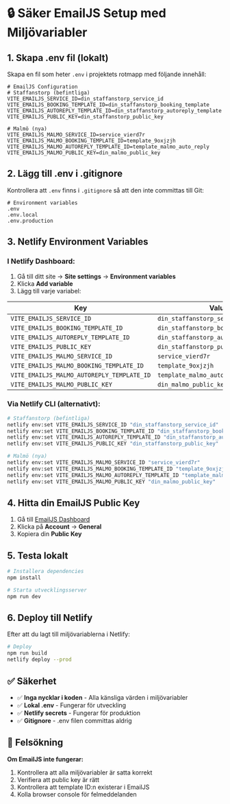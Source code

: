 # 🔒 Säker EmailJS Setup med Miljövariabler

## 1. Skapa .env fil (lokalt)

Skapa en fil som heter `.env` i projektets rotmapp med följande innehåll:

```env
# EmailJS Configuration
# Staffanstorp (befintliga)
VITE_EMAILJS_SERVICE_ID=din_staffanstorp_service_id
VITE_EMAILJS_BOOKING_TEMPLATE_ID=din_staffanstorp_booking_template
VITE_EMAILJS_AUTOREPLY_TEMPLATE_ID=din_staffanstorp_autoreply_template
VITE_EMAILJS_PUBLIC_KEY=din_staffanstorp_public_key

# Malmö (nya)
VITE_EMAILJS_MALMO_SERVICE_ID=service_vierd7r
VITE_EMAILJS_MALMO_BOOKING_TEMPLATE_ID=template_9oxjzjh
VITE_EMAILJS_MALMO_AUTOREPLY_TEMPLATE_ID=template_malmo_auto_reply
VITE_EMAILJS_MALMO_PUBLIC_KEY=din_malmo_public_key
```

## 2. Lägg till .env i .gitignore

Kontrollera att `.env` finns i `.gitignore` så att den inte committas till Git:

```gitignore
# Environment variables
.env
.env.local
.env.production
```

## 3. Netlify Environment Variables

### I Netlify Dashboard:
1. Gå till ditt site → **Site settings** → **Environment variables**
2. Klicka **Add variable**
3. Lägg till varje variabel:

| Key | Value |
|-----|-------|
| `VITE_EMAILJS_SERVICE_ID` | `din_staffanstorp_service_id` |
| `VITE_EMAILJS_BOOKING_TEMPLATE_ID` | `din_staffanstorp_booking_template` |
| `VITE_EMAILJS_AUTOREPLY_TEMPLATE_ID` | `din_staffanstorp_autoreply_template` |
| `VITE_EMAILJS_PUBLIC_KEY` | `din_staffanstorp_public_key` |
| `VITE_EMAILJS_MALMO_SERVICE_ID` | `service_vierd7r` |
| `VITE_EMAILJS_MALMO_BOOKING_TEMPLATE_ID` | `template_9oxjzjh` |
| `VITE_EMAILJS_MALMO_AUTOREPLY_TEMPLATE_ID` | `template_malmo_auto_reply` |
| `VITE_EMAILJS_MALMO_PUBLIC_KEY` | `din_malmo_public_key` |

### Via Netlify CLI (alternativt):
```bash
# Staffanstorp (befintliga)
netlify env:set VITE_EMAILJS_SERVICE_ID "din_staffanstorp_service_id"
netlify env:set VITE_EMAILJS_BOOKING_TEMPLATE_ID "din_staffanstorp_booking_template"
netlify env:set VITE_EMAILJS_AUTOREPLY_TEMPLATE_ID "din_staffanstorp_autoreply_template"
netlify env:set VITE_EMAILJS_PUBLIC_KEY "din_staffanstorp_public_key"

# Malmö (nya)
netlify env:set VITE_EMAILJS_MALMO_SERVICE_ID "service_vierd7r"
netlify env:set VITE_EMAILJS_MALMO_BOOKING_TEMPLATE_ID "template_9oxjzjh"
netlify env:set VITE_EMAILJS_MALMO_AUTOREPLY_TEMPLATE_ID "template_malmo_auto_reply"
netlify env:set VITE_EMAILJS_MALMO_PUBLIC_KEY "din_malmo_public_key"
```

## 4. Hitta din EmailJS Public Key

1. Gå till [EmailJS Dashboard](https://dashboard.emailjs.com/)
2. Klicka på **Account** → **General**
3. Kopiera din **Public Key**

## 5. Testa lokalt

```bash
# Installera dependencies
npm install

# Starta utvecklingsserver
npm run dev
```

## 6. Deploy till Netlify

Efter att du lagt till miljövariablerna i Netlify:

```bash
# Deploy
npm run build
netlify deploy --prod
```

## ✅ Säkerhet

- ✅ **Inga nycklar i koden** - Alla känsliga värden i miljövariabler
- ✅ **Lokal .env** - Fungerar för utveckling
- ✅ **Netlify secrets** - Fungerar för produktion
- ✅ **Gitignore** - .env filen committas aldrig

## 🔧 Felsökning

**Om EmailJS inte fungerar:**
1. Kontrollera att alla miljövariabler är satta korrekt
2. Verifiera att public key är rätt
3. Kontrollera att template ID:n existerar i EmailJS
4. Kolla browser console för felmeddelanden
